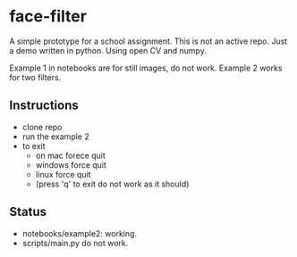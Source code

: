 # face-filter

A simple prototype for a school assignment. This is not an active repo. Just a demo written in python. Using open CV and numpy. 

Example 1 in notebooks are for still images, do not work. Example 2 works for two filters. 

## Instructions
- clone repo
- run the example 2 
- to exit
    - on mac forece quit
    - windows force quit
    - linux force quit
    - (press 'q' to exit do not work as it should)

## Status
- notebooks/example2: working.
- scripts/main.py do not work.